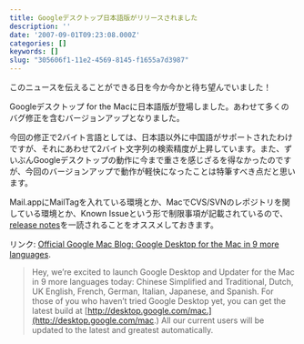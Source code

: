```yaml
---
title: Googleデスクトップ日本語版がリリースされました
description: ''
date: '2007-09-01T09:23:08.000Z'
categories: []
keywords: []
slug: "305606f1-11e2-4569-8145-f1655a7d3987"
---
```

このニュースを伝えることができる日を今か今かと待ち望んでいました！

Googleデスクトップ for the Macに日本語版が登場しました。あわせて多くのバグ修正を含むバージョンアップとなりました。

今回の修正で2バイト言語としては、日本語以外に中国語がサポートされたわけですが、それにあわせて2バイト文字列の検索精度が上昇しています。また、ずいぶんGoogleデスクトップの動作に今まで重さを感じざるを得なかったのですが、今回のバージョンアップで動作が軽快になったことは特筆すべき点だと思います。

Mail.appにMailTagを入れている環境とか、MacでCVS/SVNのレポジトリを関している環境とか、Known Issueという形で制限事項が記載されているので、[release notes](http://desktop.google.com/support/mac/bin/answer.py?answer=64429&topic=11286)を一読されることをオススメしておきます。

リンク: [Official Google Mac Blog: Google Desktop for the Mac in 9 more languages](http://googlemac.blogspot.com/2007/08/google-desktop-for-mac-in-9-more.html "Official Google Mac Blog: Google Desktop for the Mac in 9 more languages").

> Hey, we’re excited to launch Google Desktop and Updater for the Mac in 9 more languages today: Chinese Simplified and Traditional, Dutch, UK English, French, German, Italian, Japanese, and Spanish. For those of you who haven’t tried Google Desktop yet, you can get the latest build at [http://desktop.google.com/mac.](http://desktop.google.com/mac.) All our current users will be updated to the latest and greatest automatically.